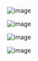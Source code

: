 ![image](https://user-images.githubusercontent.com/85889196/198790614-1432a58e-7df3-40e3-913e-cda8a2536b06.png)

![image](https://user-images.githubusercontent.com/85889196/198791527-fac47df8-7b25-43ee-ac26-a716912ef0ea.png)

![image](https://user-images.githubusercontent.com/85889196/198791866-e930e938-d647-4b58-a1b0-cd1e9ff37c42.png)

![image](https://user-images.githubusercontent.com/85889196/198792526-abb11494-c197-484a-9830-232e40fbb2f7.png)
